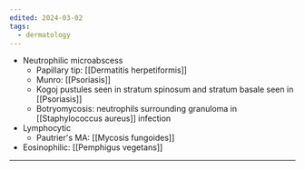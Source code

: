 ```yaml
---
edited: 2024-03-02
tags:
  - dermatology
---
```

- Neutrophilic microabscess
	- Papillary tip: [[Dermatitis herpetiformis]]
	- Munro: [[Psoriasis]]
	- Kogoj pustules seen in stratum spinosum and stratum basale seen in [[Psoriasis]]
	- Botryomycosis: neutrophils surrounding granuloma in [[Staphylococcus aureus]] infection
- Lymphocytic
	- Pautrier's MA: [[Mycosis fungoides]]
- Eosinophilic: [[Pemphigus vegetans]] 

---

